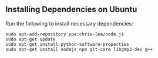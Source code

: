 Installing Dependencies on Ubuntu
---------------------------------

Run the following to install necessary dependencies:

    sudo apt-add-repository ppa:chris-lea/node.js
    sudo apt-get update
    sudo apt-get install python-software-properties
    sudo apt-get install nodejs npm git-core libgmp3-dev g++
